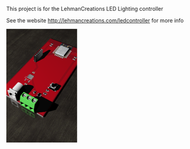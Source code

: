 This project is for the LehmanCreations LED Lighting controller

See the website http://lehmancreations.com/ledcontroller for more info

![Board Render](https://raw.githubusercontent.com/Lehmancreations/LED-Lighting-Control/master/render.png)